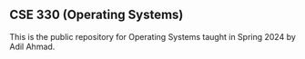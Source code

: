 ## CSE 330 (Operating Systems) 

This is the public repository for Operating Systems taught in Spring 2024 by Adil Ahmad.